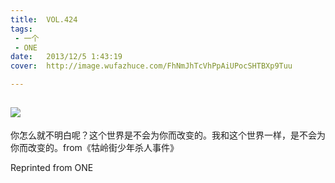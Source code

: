 ```yaml
---
title:	VOL.424
tags:
 - 一个
 - ONE
date:	2013/12/5 1:43:19
cover:	http://image.wufazhuce.com/FhNmJhTcVhPpAiUPocSHTBXp9Tuu

---
```

![](http://image.wufazhuce.com/FhNmJhTcVhPpAiUPocSHTBXp9Tuu)
---

你怎么就不明白呢？这个世界是不会为你而改变的。我和这个世界一样，是不会为你而改变的。from《牯岭街少年杀人事件》
 
Reprinted from ONE
